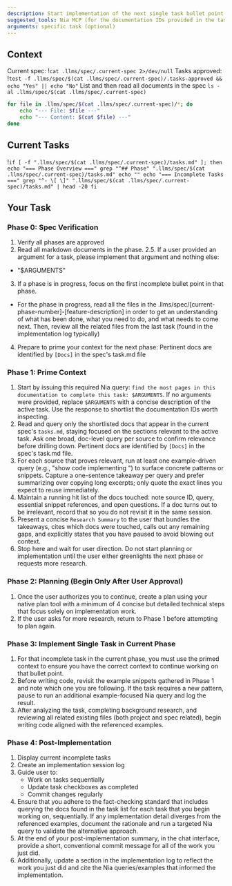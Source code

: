 ```yaml
---
description: Start implementation of the next single task bullet point in the active spec phase.
suggested_tools: Nia MCP (for the documentation IDs provided in the tasks!)
arguments: specific task (optional)
---
```


## Context

Current spec: !`cat .llms/spec/.current-spec 2>/dev/null`
Tasks approved: !`test -f .llms/spec/$(cat .llms/spec/.current-spec)/.tasks-approved && echo "Yes" || echo "No"`
List and then read all documents in the spec `ls -al .llms/spec/$(cat .llms/spec/.current-spec)`

```bash
for file in .llms/spec/$(cat .llms/spec/.current-spec)/*; do
    echo "--- File: $file ---"
    echo "--- Content: $(cat $file) ---"
done
```

## Current Tasks

!`if [ -f ".llms/spec/$(cat .llms/spec/.current-spec)/tasks.md" ]; then
    echo "=== Phase Overview ==="
    grep "^## Phase" ".llms/spec/$(cat .llms/spec/.current-spec)/tasks.md"
    echo ""
    echo "=== Incomplete Tasks ==="
    grep "^- \[ \]" ".llms/spec/$(cat .llms/spec/.current-spec)/tasks.md" | head -20
fi`

## Your Task

### Phase 0: Spec Verification

1. Verify all phases are approved
2. Read all markdown documents in the phase.
2.5. If a user provided an argument for a task, please implement that argument and nothing else:

- "$ARGUMENTS"

3. If a phase is in progress, focus on the first incomplete bullet point in that phase.

- For the phase in progress, read all the files in the .llms/spec/[current-phase-number]-[feature-description] in order to get an understanding of what has been done, what you need to do, and what needs to come next. Then, review all the related files from the last task (found in the implementation log typically)

4. Prepare to prime your context for the next phase: Pertinent docs are identified by `[Docs]` in the spec's task.md file

### Phase 1: Prime Context

1. Start by issuing this required Nia query: `find the most pages in this documentation to complete this task: $ARGUMENTS`. If no arguments were provided, replace `$ARGUMENTS` with a concise description of the active task. Use the response to shortlist the documentation IDs worth inspecting.
2. Read and query only the shortlisted docs that appear in the current spec's `tasks.md`, staying focused on the sections relevant to the active task. Ask one broad, doc-level query per source to confirm relevance before drilling down. Pertinent docs are identified by `[Docs]` in the spec's task.md file.
3. For each source that proves relevant, run at least one example-driven query (e.g., "show code implementing <requirement>") to surface concrete patterns or snippets. Capture a one-sentence takeaway per query and prefer summarizing over copying long excerpts; only quote the exact lines you expect to reuse immediately.
4. Maintain a running hit list of the docs touched: note source ID, query, essential snippet references, and open questions. If a doc turns out to be irrelevant, record that so you do not revisit it in the same session.
5. Present a concise `Research Summary` to the user that bundles the takeaways, cites which docs were touched, calls out any remaining gaps, and explicitly states that you have paused to avoid blowing out context.
6. Stop here and wait for user direction. Do not start planning or implementation until the user either greenlights the next phase or requests more research.

### Phase 2: Planning (Begin Only After User Approval)

1. Once the user authorizes you to continue, create a plan using your native plan tool with a minimum of 4 concise but detailed technical steps that focus solely on implementation work.
2. If the user asks for more research, return to Phase 1 before attempting to plan again.

### Phase 3: Implement Single Task in Current Phase

1. For that incomplete task in the current phase, you must use the primed context to ensure you have the correct context to continue working on that bullet point.
2. Before writing code, revisit the example snippets gathered in Phase 1 and note which one you are following. If the task requires a new pattern, pause to run an additional example-focused Nia query and log the result.
3. After analyzing the task, completing background research, and reviewing all related existing files (both project and spec related), begin writing code aligned with the referenced examples.

### Phase 4: Post-Implementation

1. Display current incomplete tasks
2. Create an implementation session log
3. Guide user to:
    - Work on tasks sequentially
    - Update task checkboxes as completed
    - Commit changes regularly
4. Ensure that you adhere to the fact-checking standard that includes querying the docs found in the task list for each task that you begin working on, sequentially. If any implementation detail diverges from the referenced examples, document the rationale and run a targeted Nia query to validate the alternative approach.
5. At the end of your post-implementation summary, in the chat interface, provide a short, conventional commit message for all of the work you just did.
6. Additionally, update a section in the implementation log to reflect the work you just did and cite the Nia queries/examples that informed the implementation.
